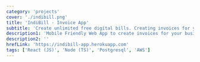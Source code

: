```yaml
---
category: 'projects'
cover: './indibill.png'
title: 'IndiBill - Invoice App'
subtitle: 'Create unlimited free digital bills. Creating invoices for your clients is now on your phone.'
description1: 'Mobile Friendly Web App to create invoices for your business seamlessly. Supports multiple templates and advertisements on your bills'
description2: ''
hrefLink: 'https://indibill-app.herokuapp.com'
tags: ['React (JS)', 'Node (TS)', 'Postgresql', 'AWS']
---
```

